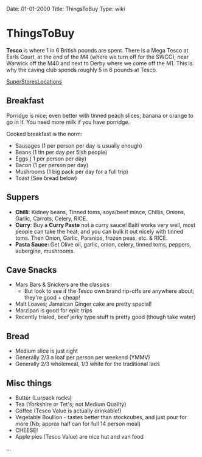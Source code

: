 Date: 01-01-2000
Title: ThingsToBuy
Type: wiki


ThingsToBuy 
===========





**Tesco** is where 1 in 6 British pounds are spent. There is a Mega
Tesco at Earls Court, at the end of the M4 (where we turn off for the
SWCC), near Warwick off the M40 and next to Derby where we come off the
M1. This is why the caving club spends roughly 5 in 6 pounds at Tesco.

[SuperStoresLocations](https://union.ic.ac.uk/rcc/caving/old/wiki/edit.php?n=Main.SuperStoresLocations)





Breakfast
---------

Porridge is nice; even better with tinned peach slices, banana or orange
to go in it. You need more milk if you have porridge.

Cooked breakfast is the norm:

-   Sausages (1 per person per day is usually enough)
-   Beans (1 tin per day per 5ish people)
-   Eggs ( 1 per person per day)
-   Bacon (1 per person per day)
-   Mushrooms (1 big pack per day for a full trip)
-   Toast (See bread below)





Suppers
-------

-   **Chilli**: Kidney beans, Tinned toms, soya/beef mince, Chillis,
    Onions, Garlic, Carrots, Celery, RICE.
-   **Curry**: Buy a **Curry Paste** not a curry sauce! Balti works very
    well, most people can take the heat, and you can bulk it out nicely
    with tinned toms. Then Onion, Garlic, Parsnips, frozen peas, etc.
    & RICE.
-   **Pasta Sauce**: Get Olive oil, garlic, onion, celery, tinned toms,
    peppers, aubergine, mushrooms.





Cave Snacks
-----------

-   Mars Bars & Snickers are the classics
    -   But look to see if the Tesco own brand rip-offs are anywhere
        about; they're good + cheap!
-   Malt Loaves; Jamaican Ginger cake are pretty special!
-   Marzipan is good for epic trips
-   Recently trialed, beef jerky type stuff is pretty good (though
    take water)





Bread
-----

-   Medium slice is just right
-   Generally 2/3 a loaf per person per weekend (YMMV)
-   Generally 2/3 wholemeal, 1/3 white for the traditional lads





Misc things
-----------

-   Butter (Lurpack rocks)
-   Tea (Yorkshire or Tet's; not Medium Quality)
-   Coffee (Tesco Value is actually drinkable!)
-   Vegetable Boullion - tastes better than stockcubes, and just pour
    for more (Nb; approx half can for full 14 person meal)
-   CHEESE!
-   Apple pies (Tesco Value) are nice hut and van food

...







